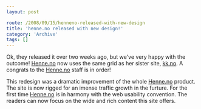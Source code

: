 ```yaml
---
layout: post

route: /2008/09/15/henneno-released-with-new-design
title: 'henne.no released with new design!'
category: 'Archive'
tags: []
---
```


Ok, they released it over two weeks ago, but we've very happy with the outcome!
<a class="ph" target="_blank" rel="noopener noreferrer" href="http://www.henne.no">Henne.no</a>
now uses the same grid as her sister site,
<a class="ph" target="_blank" rel="noopener noreferrer" href="http://www.kk.no">kk.no</a>.
A congrats to the
<a class="ph" target="_blank" rel="noopener noreferrer" href="http://www.henne.no">Henne.no</a>
staff is in order!

This redesign was a dramatic improvement of the whole
<a class="ph" target="_blank" rel="noopener noreferrer" href="http://www.henne.no">Henne.no</a>
product. The site is now rigged for an imense traffic growth in the furture. For
the first time
<a class="ph" target="_blank" rel="noopener noreferrer" href="http://www.henne.no">Henne.no</a>
is in harmony with the web usability convention. The readers can now focus on
the wide and rich content this site offers.
